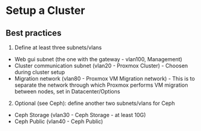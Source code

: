 # Setup a Cluster

## Best practices

1. Define at least three subnets/vlans

 * Web gui subnet (the one with the gateway - vlan100, Management)
 * Cluster communication subnet (vlan20 - Proxmox Cluster) - Choosen during cluster setup
 * Migration network (vlan80 - Proxmox VM Migration network) - This is to separate the network through which Proxmox performs VM migration between nodes, set in Datacenter/Options

2. Optional (see Ceph): define another two subnets/vlans for Ceph

 * Ceph Storage (vlan30 - Ceph Storage - at least 10G)
 * Ceph Public (vlan40 - Ceph Public)
